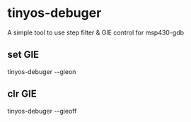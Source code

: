 
# tinyos-debuger

A simple tool to use step filter & GIE control for msp430-gdb

## set GIE

tinyos-debuger --gieon

## clr GIE

tinyos-debuger --gieoff


